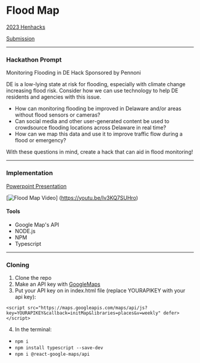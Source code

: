 # Flood Map
[2023 Henhacks](https://www.henhackshackathon.com/)

[Submission](https://devpost.com/software/delaware-flood-map)

----
### Hackathon Prompt
Monitoring Flooding in DE Hack Sponsored by Pennoni

DE is a low-lying state at risk for flooding, especially with climate change increasing flood risk.  Consider how we can use technology to help DE residents and agencies with this issue.
- How can monitoring flooding be improved in Delaware and/or areas without flood sensors or cameras?
- Can social media and other user-generated content be used to crowdsource flooding locations across Delaware in real time?
- How can we map this data and use it to improve traffic flow during a flood or emergency?

With these questions in mind, create a hack that can aid in flood monitoring!

----
### Implementation
[Powerpoint Presentation](https://docs.google.com/presentation/d/1wUYV01AEIHe3ENwJqBT4NApQUrME35sf4hh0DsKtpZA/edit?usp=sharing)

[![Flood Map Video](https://d112y698adiu2z.cloudfront.net/photos/production/software_photos/002/467/743/datas/gallery.jpg)]
(https://youtu.be/Iv3KQ7SUHro)

#### Tools
- Google Map's API
- NODE.js
- NPM
- Typescript

----
### Cloning
1. Clone the repo
2. Make an API key with [GoogleMaps](https://developers.google.com/maps)
3. Put your API key on in index.html file (replace YOURAPIKEY with your api key):

`<script src="https://maps.googleapis.com/maps/api/js?key=YOURAPIKEY&callback=initMap&libraries=places&v=weekly" defer></script>`

4. In the terminal:
- `npm i`
- `npm install typescript --save-dev`
- `npm i @react-google-maps/api`
